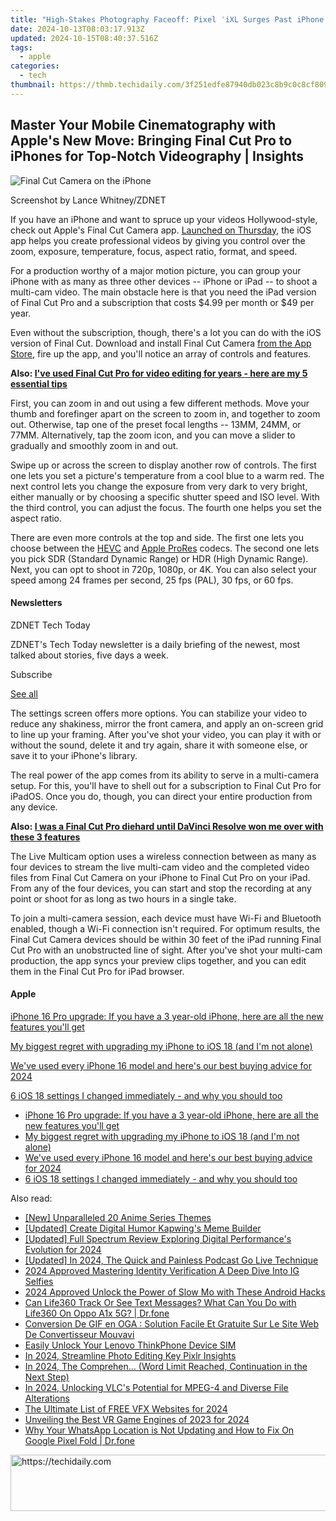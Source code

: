 ```yaml
---
title: "High-Stakes Photography Faceoff: Pixel ˈiXL Surges Past iPhone 15'S Snapper in an Unpredictable Shootout | GadgetGuru News"
date: 2024-10-13T08:03:17.913Z
updated: 2024-10-15T08:40:37.516Z
tags:
  - apple
categories:
  - tech
thumbnail: https://thmb.techidaily.com/3f251edfe87940db023c8b9c0c8cf809bbc15f1b02387807fe3914c9b67e4de7.jpg
---
```


## Master Your Mobile Cinematography with Apple's New Move: Bringing Final Cut Pro to iPhones for Top-Notch Videography | Insights

![Final Cut Camera on the iPhone](https://www.zdnet.com/a/img/resize/e9a2f9a7c475f46db11c930fb9a06aa05172e1cd/2024/06/21/f9d4bbe0-0890-4033-8c8a-534db025752b/figure-top-final-cut-camera-launches-on-the-iphone.jpg?auto=webp&width=1280)

Screenshot by Lance Whitney/ZDNET

If you have an iPhone and want to spruce up your videos Hollywood-style, check out Apple's Final Cut Camera app. [Launched on Thursday](https://support.apple.com/en-la/120071), the iOS app helps you create professional videos by giving you control over the zoom, exposure, temperature, focus, aspect ratio, format, and speed.

For a production worthy of a major motion picture, you can group your iPhone with as many as three other devices -- iPhone or iPad -- to shoot a multi-cam video. The main obstacle here is that you need the iPad version of Final Cut Pro and a subscription that costs $4.99 per month or $49 per year.

Even without the subscription, though, there's a lot you can do with the iOS version of Final Cut. Download and install Final Cut Camera [from the App Store](https://apps.apple.com/us/app/final-cut-camera/id6469552837), fire up the app, and you'll notice an array of controls and features.

**Also: [I've used Final Cut Pro for video editing for years - here are my 5 essential tips](https://www.zdnet.com/home-and-office/work-life/ive-used-final-cut-pro-for-video-editing-for-years-here-are-my-5-essential-tips/)**

First, you can zoom in and out using a few different methods. Move your thumb and forefinger apart on the screen to zoom in, and together to zoom out. Otherwise, tap one of the preset focal lengths -- 13MM, 24MM, or 77MM. Alternatively, tap the zoom icon, and you can move a slider to gradually and smoothly zoom in and out.

Swipe up or across the screen to display another row of controls. The first one lets you set a picture's temperature from a cool blue to a warm red. The next control lets you change the exposure from very dark to very bright, either manually or by choosing a specific shutter speed and ISO level. With the third control, you can adjust the focus. The fourth one helps you set the aspect ratio.

There are even more controls at the top and side. The first one lets you choose between the [HEVC](https://www.zdnet.com/article/shiny-new-tech-is-hevch-265-worth-it/) and [Apple ProRes](https://www.zdnet.com/article/what-is-prores-and-why-does-apple-keep-mentioning-it/) codecs. The second one lets you pick SDR (Standard Dynamic Range) or HDR (High Dynamic Range). Next, you can opt to shoot in 720p, 1080p, or 4K. You can also select your speed among 24 frames per second, 25 fps (PAL), 30 fps, or 60 fps.

#### Newsletters

ZDNET Tech Today

ZDNET's Tech Today newsletter is a daily briefing of the newest, most talked about stories, five days a week.

 Subscribe

[See all](https://www.zdnet.com/newsletters/)

The settings screen offers more options. You can stabilize your video to reduce any shakiness, mirror the front camera, and apply an on-screen grid to line up your framing. After you've shot your video, you can play it with or without the sound, delete it and try again, share it with someone else, or save it to your iPhone's library.

The real power of the app comes from its ability to serve in a multi-camera setup. For this, you'll have to shell out for a subscription to Final Cut Pro for iPadOS. Once you do, though, you can direct your entire production from any device.

**Also: [I was a Final Cut Pro diehard until DaVinci Resolve won me over with these 3 features](https://www.zdnet.com/article/i-was-a-final-cut-pro-diehard-until-davinci-resolve-won-me-over-with-these-3-features/)**

The Live Multicam option uses a wireless connection between as many as four devices to stream the live multi-cam video and the completed video files from Final Cut Camera on your iPhone to Final Cut Pro on your iPad. From any of the four devices, you can start and stop the recording at any point or shoot for as long as two hours in a single take.

To join a multi-camera session, each device must have Wi-Fi and Bluetooth enabled, though a Wi-Fi connection isn't required. For optimum results, the Final Cut Camera devices should be within 30 feet of the iPad running Final Cut Pro with an unobstructed line of sight. After you've shot your multi-cam production, the app syncs your preview clips together, and you can edit them in the Final Cut Pro for iPad browser.

#### Apple

[iPhone 16 Pro upgrade: If you have a 3 year-old iPhone, here are all the new features you'll get](https://www.zdnet.com/article/iphone-16-pro-and-pro-max-hands-on/ "iPhone 16 Pro upgrade: If you have a 3 year-old iPhone, here are all the new features you'll get")

[My biggest regret with upgrading my iPhone to iOS 18 (and I'm not alone)](https://www.zdnet.com/article/my-biggest-regret-with-upgrading-my-iphone-to-ios-18-and-im-not-alone/ "My biggest regret with upgrading my iPhone to iOS 18 (and I'm not alone)")

[We've used every iPhone 16 model and here's our best buying advice for 2024](https://www.zdnet.com/article/iphone-16-pro-max-buying-advice-2024/ "We've used every iPhone 16 model and here's our best buying advice for 2024")

[6 iOS 18 settings I changed immediately - and why you should too](https://www.zdnet.com/article/6-ios-18-settings-i-changed-immediately-and-why-you-should-too/ "6 iOS 18 settings I changed immediately - and why you should too")

* [iPhone 16 Pro upgrade: If you have a 3 year-old iPhone, here are all the new features you'll get](https://www.zdnet.com/article/iphone-16-pro-and-pro-max-hands-on/ "iPhone 16 Pro upgrade: If you have a 3 year-old iPhone, here are all the new features you'll get")
* [My biggest regret with upgrading my iPhone to iOS 18 (and I'm not alone)](https://www.zdnet.com/article/my-biggest-regret-with-upgrading-my-iphone-to-ios-18-and-im-not-alone/ "My biggest regret with upgrading my iPhone to iOS 18 (and I'm not alone)")
* [We've used every iPhone 16 model and here's our best buying advice for 2024](https://www.zdnet.com/article/iphone-16-pro-max-buying-advice-2024/ "We've used every iPhone 16 model and here's our best buying advice for 2024")
* [6 iOS 18 settings I changed immediately - and why you should too](https://www.zdnet.com/article/6-ios-18-settings-i-changed-immediately-and-why-you-should-too/ "6 iOS 18 settings I changed immediately - and why you should too")

<ins class="adsbygoogle"
     style="display:block"
     data-ad-format="autorelaxed"
     data-ad-client="ca-pub-7571918770474297"
     data-ad-slot="1223367746"></ins>

<ins class="adsbygoogle"
     style="display:block"
     data-ad-client="ca-pub-7571918770474297"
     data-ad-slot="8358498916"
     data-ad-format="auto"
     data-full-width-responsive="true"></ins>

<span class="atpl-alsoreadstyle">Also read:</span>
<div><ul>
<li><a href="https://some-tips.techidaily.com/new-unparalleled-20-anime-series-themes/"><u>[New] Unparalleled 20 Anime Series Themes</u></a></li>
<li><a href="https://extra-resources.techidaily.com/updated-create-digital-humor-kapwings-meme-builder/"><u>[Updated] Create Digital Humor Kapwing's Meme Builder</u></a></li>
<li><a href="https://eaxpv-info.techidaily.com/updated-full-spectrum-review-exploring-digital-performances-evolution-for-2024/"><u>[Updated] Full Spectrum Review Exploring Digital Performance's Evolution for 2024</u></a></li>
<li><a href="https://fox-links.techidaily.com/updated-in-2024-the-quick-and-painless-podcast-go-live-technique/"><u>[Updated] In 2024, The Quick and Painless Podcast Go Live Technique</u></a></li>
<li><a href="https://instagram-video-recordings.techidaily.com/2024-approved-mastering-identity-verification-a-deep-dive-into-ig-selfies/"><u>2024 Approved Mastering Identity Verification A Deep Dive Into IG Selfies</u></a></li>
<li><a href="https://some-tips.techidaily.com/2024-approved-unlock-the-power-of-slow-mo-with-these-android-hacks/"><u>2024 Approved Unlock the Power of Slow Mo with These Android Hacks</u></a></li>
<li><a href="https://fake-location.techidaily.com/can-life360-track-or-see-text-messages-what-can-you-do-with-life360-on-oppo-a1x-5g-drfone-by-drfone-virtual-android/"><u>Can Life360 Track Or See Text Messages? What Can You Do with Life360 On Oppo A1x 5G? | Dr.fone</u></a></li>
<li><a href="https://some-approaches.techidaily.com/conversion-de-gif-en-oga-solution-facile-et-gratuite-sur-le-site-web-de-convertisseur-mouvavi/"><u>Conversion De GIF en OGA : Solution Facile Et Gratuite Sur Le Site Web De Convertisseur Mouvavi</u></a></li>
<li><a href="https://sim-unlock.techidaily.com/easily-unlock-your-lenovo-thinkphone-device-sim-by-drfone-android/"><u>Easily Unlock Your Lenovo ThinkPhone Device SIM</u></a></li>
<li><a href="https://some-tips.techidaily.com/in-2024-streamline-photo-editing-key-pixlr-insights/"><u>In 2024, Streamline Photo Editing Key Pixlr Insights</u></a></li>
<li><a href="https://some-tips.techidaily.com/in-2024-the-comprehen-word-limit-reached-continuation-in-the-next-step/"><u>In 2024, The Comprehen... (Word Limit Reached, Continuation in the Next Step)</u></a></li>
<li><a href="https://some-tips.techidaily.com/in-2024-unlocking-vlcs-potential-for-mpeg-4-and-diverse-file-alterations/"><u>In 2024, Unlocking VLC's Potential for MPEG-4 and Diverse File Alterations</u></a></li>
<li><a href="https://some-tips.techidaily.com/the-ultimate-list-of-free-vfx-websites-for-2024/"><u>The Ultimate List of FREE VFX Websites for 2024</u></a></li>
<li><a href="https://some-tips.techidaily.com/unveiling-the-best-vr-game-engines-of-2023-for-2024/"><u>Unveiling the Best VR Game Engines of 2023 for 2024</u></a></li>
<li><a href="https://fix-guide.techidaily.com/why-your-whatsapp-location-is-not-updating-and-how-to-fix-on-google-pixel-fold-drfone-by-drfone-virtual-android/"><u>Why Your WhatsApp Location is Not Updating and How to Fix On Google Pixel Fold | Dr.fone</u></a></li>
</ul></div>

<!-- affiliate ads begin -->
<a href="https://jalbum-affiliate-program.sjv.io/c/5597632/1584040/17916" target="_top" id="1584040">
  <img src="//a.impactradius-go.com/display-ad/17916-1584040" border="0" alt="https://techidaily.com" width="728" height="90"/>
</a>
<img height="0" width="0" src="https://jalbum-affiliate-program.sjv.io/i/5597632/1584040/17916" style="position:absolute;visibility:hidden;" border="0" />
<!-- affiliate ads end -->

